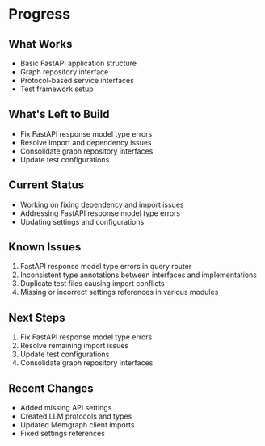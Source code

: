 # Progress

## What Works
- Basic FastAPI application structure
- Graph repository interface
- Protocol-based service interfaces
- Test framework setup

## What's Left to Build
- Fix FastAPI response model type errors
- Resolve import and dependency issues
- Consolidate graph repository interfaces
- Update test configurations

## Current Status
- Working on fixing dependency and import issues
- Addressing FastAPI response model type errors
- Updating settings and configurations

## Known Issues
1. FastAPI response model type errors in query router
2. Inconsistent type annotations between interfaces and implementations
3. Duplicate test files causing import conflicts
4. Missing or incorrect settings references in various modules

## Next Steps
1. Fix FastAPI response model type errors
2. Resolve remaining import issues
3. Update test configurations
4. Consolidate graph repository interfaces

## Recent Changes
- Added missing API settings
- Created LLM protocols and types
- Updated Memgraph client imports
- Fixed settings references 